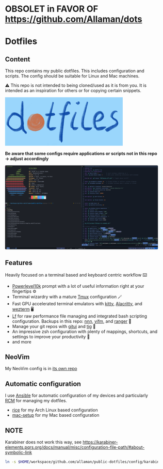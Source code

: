# OBSOLET in FAVOR OF https://github.com/Allaman/dots

# Dotfiles

## Content

This repo contains my public dotfiles. This includes configuration and scripts. The config should be suitable for Linux and Mac machines.

⚠️ This repo is not intended to being cloned/used as it is from you. It is intended as an inspiration for others or for copying certain snippets.

![](./dotfiles.PNG)

**Be aware that some configs require applications or scripts not in this repo -> adjust accordingly**

![](screenshot.png)

## Features

Heavily focused on a terminal based and keyboard centric workflow ⌨️

- [Powerlevel10k](https://github.com/romkatv/powerlevel10k) prompt with a lot of useful information right at your fingertips ⚙️
- Terminal wizardry with a mature [Tmux](https://github.com/tmux/tmux/wiki) configuration 🪄
- Fast GPU accelerated terminal emulators with [kitty](https://sw.kovidgoyal.net/kitty/), [Alacritty](https://github.com/alacritty/alacritty), and [wezterm](https://github.com/wez/wezterm) 🖥️
- [Lf](https://github.com/gokcehan/lf) for raw performance file managing and integrated bash scripting configuration. Backups in this repo: [nnn](https://github.com/jarun/nnn), [vifm](https://vifm.info/), and [ranger](https://github.com/ranger/ranger) 📁
- Manage your git repos with [gitui](https://github.com/extrawurst/gitui) and [tig](https://github.com/jonas/tig) 🔖
- An impressive zsh configuration with plenty of mappings, shortcuts, and settings to improve your productivity 🐚
- and more

## NeoVim

My NeoVim config is in [its own repo](https://github.com/Allaman/nvim/)

## Automatic configuration

I use [Ansible](https://www.ansible.com/) for automatic configuration of my devices and particularly [RCM](https://github.com/thoughtbot/rcm) for managing my dotfiles.

- [rice](https://github.com/Allaman/rice) for my Arch Linux based configuration
- [mac-setup](https://github.com/Allaman/mac-setup) for my Mac based configuration

## NOTE

Karabiner does not work this way, see https://karabiner-elements.pqrs.org/docs/manual/misc/configuration-file-path/#about-symbolic-link

```sh
ln -s $HOME/workspace/github.com/allaman/public-dotfiles/config/karabiner $HOME/.config
```

